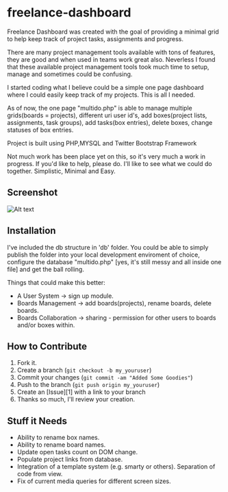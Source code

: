freelance-dashboard
===================

Freelance Dashboard was created with the goal of providing a minimal grid to help keep track of project tasks, assignments and progress. 

There are many project management tools available with tons of features, they are good and when used in teams work great also. 
Neverless I found that these available project management tools took much time to setup, manage and sometimes could be confusing. 

I started coding what I believe could be a simple one page dashboard where I could 
easily keep track of my projects. This is all I needed.

As of now, the one page "multido.php" is able to manage multiple grids(boards = projects), different uri user id's, 
add boxes(project lists, assignments, task groups), add tasks(box entries), delete boxes, change statuses of box entries.

Project is built using PHP,MYSQL and Twitter Bootstrap Framework

Not much work has been place yet on this, so it's very much a work in progress. If you'd like to help, please do. 
I'll like to see what we could do together. Simplistic, Minimal and Easy.

Screenshot
-----------

![Alt text](/codex73/freelance-dashboard/freelance-dashboard1.png "Screenshot")

Installation
-----------

I've included the db structure in 'db' folder. You could be able to simply publish the folder into your local development enviroment of choice, 
configure the database "multido.php" [yes, it's still messy and all inside one file] and get the ball rolling.

Things that could make this better:

* A User System -> sign up module.
* Boards Management -> add boards(projects), rename boards, delete boards.
* Boards Collaboration -> sharing - permission for other users to boards and/or boxes within.

How to Contribute
------------

1. Fork it.
2. Create a branch (`git checkout -b my_youruser`)
3. Commit your changes (`git commit -am "Added Some Goodies"`)
4. Push to the branch (`git push origin my_youruser`)
5. Create an [Issue][1] with a link to your branch
6. Thanks so much, I'll review your creation.

Stuff it Needs
------------

* Ability to rename box names.
* Ability to rename board names.
* Update open tasks count on DOM change.
* Populate project links from database.
* Integration of a template system (e.g. smarty or others). Separation of code from view.
* Fix of current media queries for different screen sizes.
